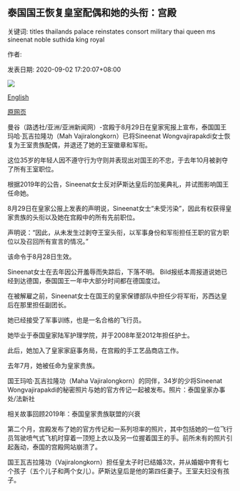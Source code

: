 ## 泰国国王恢复皇室配偶和她的头衔：宫殿

关键词: titles thailands palace reinstates consort military thai queen ms sineenat noble suthida king royal

作者: 

发表日期: 2020-09-02 17:20:07+08:00

![](https://www.straitstimes.com/sites/default/files/styles/x_large/public/articles/2020/09/02/yq-thai4-02092024.jpg?itok=j7YruMyB)

[English](Thai%20King%20reinstates%20royal%20consort%20and%20her%20titles%3A%20Palace.md)

[原网页](https://www.straitstimes.com/asia/se-asia/thai-king-reinstates-royal-consort-and-her-titles-palace)

曼谷（路透社/亚洲/亚洲新闻网）-宫殿于8月29日在皇家宪报上宣布，泰国国王玛哈·瓦吉拉隆功（Mah Vajiralongkorn）已将Sineenat Wongvajirapakdi女士恢复为王室贵族配偶，并退还了她的王室徽章和军衔。

这位35岁的年轻人因不遵守行为守则并表现出对国王的不忠，于去年10月被剥夺了所有王室职位。

根据2019年的公告，Sineenat女士反对萨斯达皇后的加冕典礼，并试图影响国王任命她。

8月29日在皇家公报上发表的声明说，Sineenat女士“未受污染”，因此有权获得皇家贵族的头衔以及她在宫殿中的所有先前职位。

声明说：“因此，从未发生过剥夺王室头衔，以军事身份和军衔担任王职的官方职位以及召回所有宣言的情况。”

该命令于8月28日生效。

Sineenat女士在去年因公开羞辱而失踪后，下落不明。 Bild报纸本周报道说她已经到达德国，泰国国王一年中大部分时间都在德国度过。

在被解雇之前，Sineenat女士在国王的皇家保镖部队中担任少将军衔，苏西达皇后在那里担任副团长。

她已经接受了军事训练，也是一名合格的飞行员。

她毕业于泰国皇家陆军护理学院，并于2008年至2012年担任护士。

此后，她加入了皇家家庭事务局，在宫殿的手工艺品商店工作。

去年7月，她被任命为皇家贵族。



国王玛哈·瓦吉拉隆功（Maha Vajiralongkorn）的同伴，34岁的少将Sineenat Wongvajirapakdi的秘密照片与她的官方传记一起被发布。照片：泰国皇家办事处/法新社



相关故事回顾2019年：泰国皇家贵族联盟的兴衰

第二个月，宫殿发布了她的官方传记和一系列坦率的照片，其中包括她的一位飞行员驾驶喷气式飞机时穿着一顶短上衣以及另一位握着国王的手。前所未有的照片引起轰动，泰国的宫殿网站崩溃了。

国王瓦吉拉隆功（Vajiralongkorn）担任皇太子时已结婚3次，并从婚姻中育有七个孩子（五个儿子和两个女儿）。萨斯达皇后是他的第四任妻子。王室夫妇没有孩子。